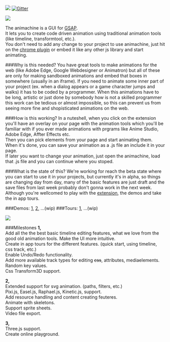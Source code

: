 ![](https://img.shields.io/badge/stability-experimental-orange.svg?style=flat-square)
[![Gitter](https://badges.gitter.im/Join%20Chat.svg)](https://gitter.im/animachine/animachine?utm_source=badge&utm_medium=badge&utm_campaign=pr-badge&utm_content=badge)

<img src="http://s9.postimg.org/mqolutoxb/amheader.png">

The animachine is a GUI for [GSAP].  
It lets you to create code driven animation using traditional animation tools (like timeline, transformtool, etc.).  
You don't need to add any change to your project to use animachine, just hit on the [chrome plugin][extension] or embed it like any other js library and start animating.

###Why is this needed?
You have great tools to make animations for the web (like Adobe Edge, Google Webdesigner or Animatron) but all of these are only for making sandboxed animations and embed that boxes in somewhere (usually in an iframe). If you need to animate some inner part of your project (ex. when a dialog appears or a game character jumps and walks) it has to be coded by a programmer. When this animations have to be long, artistic or just done by somebody how is not a skilled programmer this work can be tedious or almost impossible, so this can prevent us from seeing more fine and shopisticated animations on the web.

###How is this working?
In a nuteshell, when you click on the extension you'll have an overlay on your page with the animation tools which you'll be familiar with if you ever made animations with prgrams like Anime Studio, Adobe Edge, Affter Effects etc.  
Then you can pick elements from your page and start animating them.  
When it's done, you can save your animation as a .js file an include it in your page.  
If later you want to change your animation, just open the animachine, load that .js file and you can continue where you stoped.  

###What is the state of this?
We're working for reach the beta state where you can start to use it in your projects, but currently it's in alpha, so things are changing day from day, many of the basic features are just draft and the save files from last week probably don't gonna work in the next week. Although you're wellcomed to play with the [extension], the demos and take the in app tours.

###Demos: [1][demo1], [2][demo2], ...(wip)
###Tours:  [1][tour1], ...(wip)

<img src="http://s29.postimg.org/m5m0pevhj/Animachine_css_mars_polip_demo_3.png">

###Milestones
**1,**  
Add all the the best basic timeline editing features, what we love from the good old animation tools. 
Make the UI more intuitive.  
Create in app tours for the different features. (quick start, using timeline, css track, etc.)   
Enable Undo/Redo functionality.  
Add more available track types for editing ~~css~~, attributes, mediaelements.  
Random key values.  
Css Transform3D support.  

**2,**  
Extended support for svg animation. (paths, filters, etc.)  
Pixi.js, Easel.js, Raphael.js, Kinetic.js, support.  
Add resource handling and content creating feuteres.  
Animate with skeletons.  
Support sprite sheets.  
Video file export.  


**3,**  
Three.js support.  
Create online playground.  

[extension]: https://chrome.google.com/webstore/detail/animachine/gpnfomkfgajaojpakbkikiekmajeojgd
[demo1]: http://animachine.github.io/animachine/demos/marspolip/
[demo2]: http://animachine.github.io/animachine/demos/argh/
[tour1]: http://animachine.github.io/animachine/tours/quickstart/
[GSAP]: http://greensock.com/
